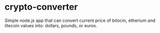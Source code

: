 # crypto-converter
Simple node.js app that can convert current price of bitocin, etherium and litecoin values into: dollars, pounds, or euros.
